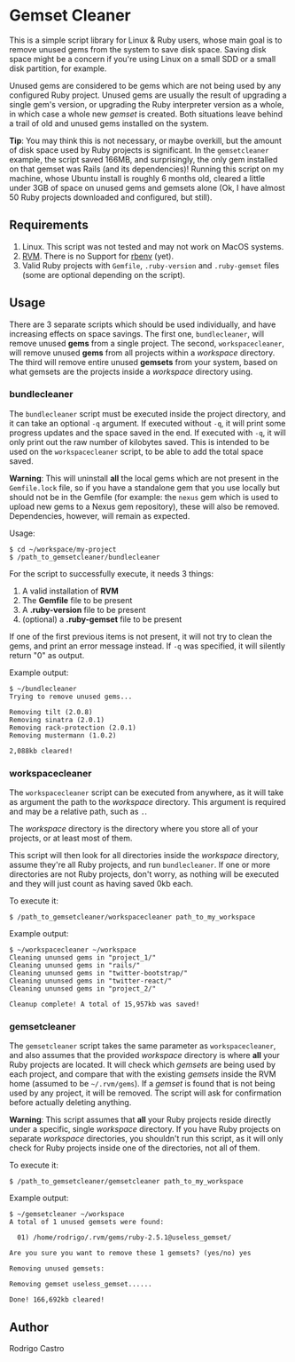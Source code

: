 # Gemset Cleaner

This is a simple script library for Linux & Ruby users, whose main goal is to
remove unused gems from the system to save disk space. Saving disk space might
be a concern if you're using Linux on a small SDD or a small disk partition,
for example.

Unused gems are considered to be gems which are not being used by any configured
Ruby project. Unused gems are usually the result of upgrading a single gem's
version, or upgrading the Ruby interpreter version as a whole, in which case a
whole new *gemset* is created. Both situations leave behind a trail of old and
unused gems installed on the system.

**Tip**: You may think this is not necessary, or maybe overkill, but the amount
of disk space used by Ruby projects is significant. In the `gemsetcleaner`
example, the script saved 166MB, and surprisingly, the only gem installed on
that gemset was Rails (and its dependencies)! Running this script on my machine,
whose Ubuntu install is roughly 6 months old, cleared a little under 3GB of
space on unused gems and gemsets alone (Ok, I have almost 50 Ruby projects
downloaded and configured, but still).

## Requirements

1. Linux. This script was not tested and may not work on MacOS systems.
2. [RVM](https://rvm.io/). There is no Support for [rbenv](http://rbenv.org/)
(yet).
3. Valid Ruby projects with `Gemfile`, `.ruby-version` and `.ruby-gemset` files
   (some are optional depending on the script).

## Usage

There are 3 separate scripts which should be used individually, and have
increasing effects on space savings. The first one, `bundlecleaner`, will remove
unused **gems** from a single project. The second, `workspacecleaner`, will
remove unused **gems** from all projects within a *workspace* directory. The
third will remove entire unused **gemsets** from your system, based on what
gemsets are the projects inside a *workspace* directory using.

### bundlecleaner

The `bundlecleaner` script must be executed inside the project directory, and
it can take an optional `-q` argument. If executed without `-q`, it will print
some progress updates and the space saved in the end. If executed with `-q`,
it will only print out the raw number of kilobytes saved. This is intended to
be used on the `workspacecleaner` script, to be able to add the total space
saved.

**Warning**: This will uninstall **all** the local gems which are not present in
the `Gemfile.lock` file, so if you have a standalone gem that you use locally
but should not be in the Gemfile (for example: the `nexus` gem which is used to
upload new gems to a Nexus gem repository), these will also be removed.
Dependencies, however, will remain as expected.

Usage:

    $ cd ~/workspace/my-project
    $ /path_to_gemsetcleaner/bundlecleaner
    
For the script to successfully execute, it needs 3 things:

1. A valid installation of **RVM**
2. The **Gemfile** file to be present
3. A **.ruby-version** file to be present
4. (optional) a **.ruby-gemset** file to be present

If one of the first previous items is not present, it will not try to clean the
gems, and print an error message instead. If `-q` was specified, it will
silently return "0" as output.

Example output:

    $ ~/bundlecleaner
    Trying to remove unused gems...
    
    Removing tilt (2.0.8)
    Removing sinatra (2.0.1)
    Removing rack-protection (2.0.1)
    Removing mustermann (1.0.2)
    
    2,088kb cleared!
    
### workspacecleaner

The `workspacecleaner` script can be executed from anywhere, as it will take as
argument the path to the *workspace* directory. This argument is required and
may be a relative path, such as `.`.

The *workspace* directory is the directory where you store all of your projects,
or at least most of them.

This script will then look for all directories inside the *workspace* directory,
assume they're all Ruby projects, and run `bundlecleaner`. If one or more
directories are not Ruby projects, don't worry, as nothing will be executed and
they will just count as having saved 0kb each.

To execute it:

    $ /path_to_gemsetcleaner/workspacecleaner path_to_my_workspace
    
Example output:

    $ ~/workspacecleaner ~/workspace
    Cleaning ununsed gems in "project_1/"
    Cleaning ununsed gems in "rails/"
    Cleaning ununsed gems in "twitter-bootstrap/"
    Cleaning ununsed gems in "twitter-react/"
    Cleaning ununsed gems in "project_2/"

    Cleanup complete! A total of 15,957kb was saved!

### gemsetcleaner

The `gemsetcleaner` script takes the same parameter as `workspacecleaner`, and
also assumes that the provided *workspace* directory is where **all** your Ruby
projects are located. It will check which *gemsets* are being used by each
project, and compare that with the existing *gemsets* inside the RVM home
(assumed to be `~/.rvm/gems`). If a *gemset* is found that is not being used by
any project, it will be removed. The script will ask for confirmation before
actually deleting anything.

**Warning**: This script assumes that **all** your Ruby projects reside directly
under a specific, single *workspace* directory. If you have Ruby projects on
separate *workspace* directories, you shouldn't run this script, as it will
only check for Ruby projects inside one of the directories, not all of them.

To execute it:

    $ /path_to_gemsetcleaner/gemsetcleaner path_to_my_workspace

Example output:

    $ ~/gemsetcleaner ~/workspace
    A total of 1 unused gemsets were found:

      01) /home/rodrigo/.rvm/gems/ruby-2.5.1@useless_gemset/

    Are you sure you want to remove these 1 gemsets? (yes/no) yes

    Removing unused gemsets:
    
    Removing gemset useless_gemset......

    Done! 166,692kb cleared!

## Author

Rodrigo Castro
